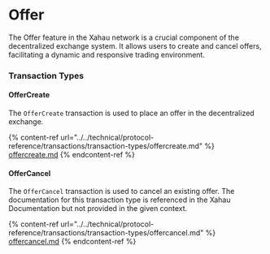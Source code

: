 # Offer

The Offer feature in the Xahau network is a crucial component of the decentralized exchange system. It allows users to create and cancel offers, facilitating a dynamic and responsive trading environment.

### Transaction Types

#### OfferCreate

The `OfferCreate` transaction is used to place an offer in the decentralized exchange.

{% content-ref url="../../technical/protocol-reference/transactions/transaction-types/offercreate.md" %}
[offercreate.md](../../technical/protocol-reference/transactions/transaction-types/offercreate.md)
{% endcontent-ref %}

#### OfferCancel

The `OfferCancel` transaction is used to cancel an existing offer. The documentation for this transaction type is referenced in the Xahau Documentation but not provided in the given context.

{% content-ref url="../../technical/protocol-reference/transactions/transaction-types/offercancel.md" %}
[offercancel.md](../../technical/protocol-reference/transactions/transaction-types/offercancel.md)
{% endcontent-ref %}
